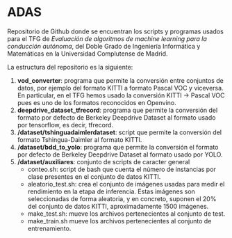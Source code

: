 # ADAS
Repositorio de Github donde se encuentran los scripts y programas usados para el TFG de *Evaluación de algoritmos de machine learning para 
la conducción autónoma*, del Doble Grado de Ingeniería Informática y Matemáticas en la Universidad Complutense de Madrid.

La estructura del repositorio es la siguiente:

1. **vod_converter**: programa que permite la conversión entre conjuntos de datos, por ejemplo del formato KITTI a formato Pascal VOC y viceversa. En particular, 
en el TFG hemos usado la conversión KITTI -> Pascal VOC pues es uno de los formatos reconocidos en Openvino.
2. **deepdrive_dataset_tfrecord**: programa que permite la conversión del formato por defecto de Berkeley Deepdrive Dataset al formato usado
por tensorflow, es decir, tfrecord.
3. **/dataset/tshinguadaimlerdataset**: script que permite la conversión del formato Tshingua-Daimler al formato KITTI.
4. **/dataset/bdd_to_yolo**: programa que permite la conversión el formato por defecto de Berkeley Deepdrive Dataset al formato usado
por YOLO.
5. **/dataset/auxiliares**: conjunto de scripts de caracter general
    - conteo.sh: script de bash que cuenta el número de instancias por clase presentes en el conjunto de datos KITTI.
    - aleatorio_test.sh: crea el conjunto de imágenes usadas para medir el rendimiento en la etapa de inferencia. Estas imágenes son seleccionadas de forma aleatoria, y en concreto, suponen el 20% del conjunto de datos KITTI, aproximadamente 1500 imágenes.
    - make_test.sh: mueve los archivos pertenecientes al conjunto de test.
    - make_train.sh mueve los archivos pertenecientes al conjunto de entrenamiento.


